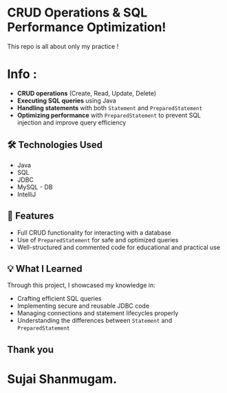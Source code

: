 # CRUD Operations & SQL Performance Optimization!

This repo is all about only my practice !

# Info :

- **CRUD operations** (Create, Read, Update, Delete)
- **Executing SQL queries** using Java
- **Handling statements** with both `Statement` and `PreparedStatement`
- **Optimizing performance** with `PreparedStatement` to prevent SQL injection and improve query efficiency

## 🛠️ Technologies Used

- Java  
- SQL  
- JDBC  
- MySQL - DB
- IntelliJ 

## 📁 Features

- Full CRUD functionality for interacting with a database
- Use of `PreparedStatement` for safe and optimized queries
- Well-structured and commented code for educational and practical use

## 💡 What I Learned

Through this project, I showcased my knowledge in:

- Crafting efficient SQL queries
- Implementing secure and reusable JDBC code
- Managing connections and statement lifecycles properly
- Understanding the differences between `Statement` and `PreparedStatement`

## Thank you 
# Sujai Shanmugam.


